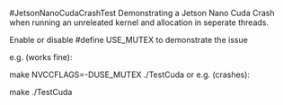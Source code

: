 #JetsonNanoCudaCrashTest
Demonstrating a Jetson Nano Cuda Crash when running an unreleated kernel and allocation in seperate threads.

Enable or disable #define USE_MUTEX to demonstrate the issue

e.g. (works fine):

make NVCCFLAGS=-DUSE_MUTEX
./TestCuda
or e.g. (crashes):

make
./TestCuda
